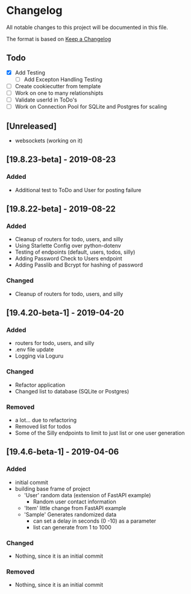 # Changelog
All notable changes to this project will be documented in this file.

The format is based on [Keep a Changelog](https://keepachangelog.com/en/1.0.0/)

## Todo
- [X] Add Testing
  - [ ] Add Excepton Handling Testing
- [ ] Create cookiecutter from template
- [ ] Work on one to many relationshipts
- [ ] Validate userId in ToDo's
- [ ] Work on Connection Pool for SQLite and Postgres for scaling

## [Unreleased]
- websockets (working on it)

## [19.8.23-beta] - 2019-08-23
### Added
- Additional test to ToDo and User for posting failure

## [19.8.22-beta] - 2019-08-22
### Added
- Cleanup of routers for todo, users, and silly
- Using Starlette Config over python-dotenv
- Testing of endpoints (default, users, todos, silly)
- Adding Password Check to Users endpoint
- Adding Passlib and Bcrypt for hashing of password

### Changed
- Cleanup of routers for todo, users, and silly


## [19.4.20-beta-1] - 2019-04-20
### Added
- routers for todo, users, and silly
- .env file update
- Logging via Loguru

### Changed
- Refactor application
- Changed list to database (SQLite or Postgres)

### Removed
- a lot... due to refactoring
- Removed list for todos
- Some of the Silly endpoints to limit to just list or one user generation

## [19.4.6-beta-1] - 2019-04-06
### Added
- initial commit
- building base frame of project
  - 'User' random data (extension of FastAPI example)
    - Random user contact information
  - 'Item' little change from FastAPI example
  - 'Sample' Generates randomized data
    - can set a delay in seconds (0 -10) as a parameter
    - list can generate from 1 to 1000

### Changed
- Nothing, since it is an initial commit

### Removed
- Nothing, since it is an initial commit
